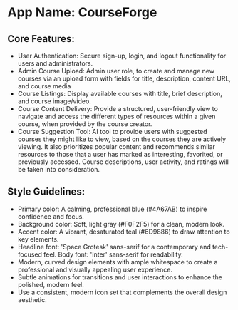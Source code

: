 # **App Name**: CourseForge

## Core Features:

- User Authentication: Secure sign-up, login, and logout functionality for users and administrators.
- Admin Course Upload: Admin user role, to create and manage new courses via an upload form with fields for title, description, content URL, and course media
- Course Listings: Display available courses with title, brief description, and course image/video.
- Course Content Delivery: Provide a structured, user-friendly view to navigate and access the different types of resources within a given course, when provided by the course creator.
- Course Suggestion Tool: AI tool to provide users with suggested courses they might like to view, based on the courses they are actively viewing. It also prioritizes popular content and recommends similar resources to those that a user has marked as interesting, favorited, or previously accessed. Course descriptions, user activity, and ratings will be taken into consideration.

## Style Guidelines:

- Primary color: A calming, professional blue (#4A67AB) to inspire confidence and focus.
- Background color: Soft, light gray (#F0F2F5) for a clean, modern look.
- Accent color: A vibrant, desaturated teal (#6D9886) to draw attention to key elements.
- Headline font: 'Space Grotesk' sans-serif for a contemporary and tech-focused feel. Body font: 'Inter' sans-serif for readability.
- Modern, curved design elements with ample whitespace to create a professional and visually appealing user experience.
- Subtle animations for transitions and user interactions to enhance the polished, modern feel.
- Use a consistent, modern icon set that complements the overall design aesthetic.